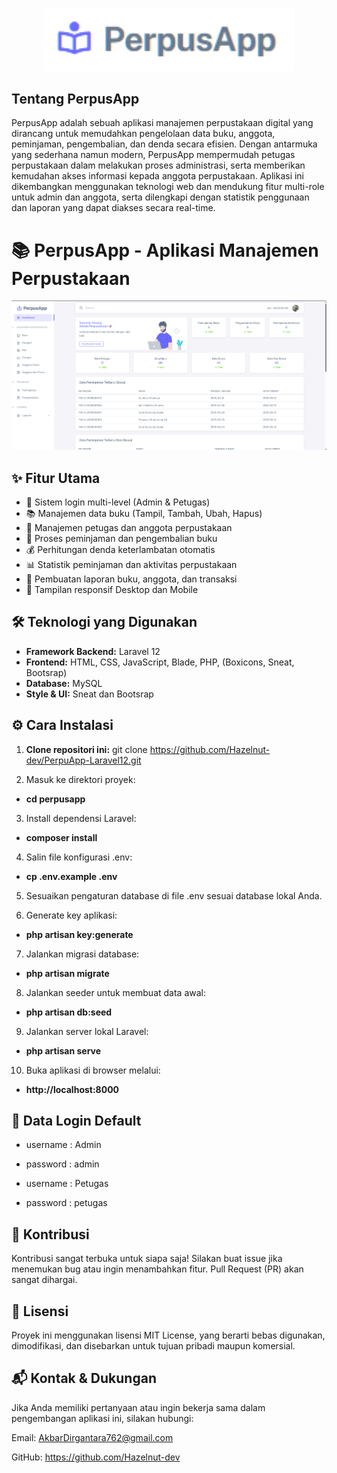<p align="center"><a href="https://github.com/Hazelnut-dev/PerpuApp-Laravel12" target="_blank"><img src="public/image/layouts/logo.png" width="400" alt="PerpusApp Logo"></a></p>

## Tentang PerpusApp

PerpusApp adalah sebuah aplikasi manajemen perpustakaan digital yang dirancang untuk memudahkan pengelolaan data buku, anggota, peminjaman, pengembalian, dan denda secara efisien. Dengan antarmuka yang sederhana namun modern, PerpusApp mempermudah petugas perpustakaan dalam melakukan proses administrasi, serta memberikan kemudahan akses informasi kepada anggota perpustakaan. Aplikasi ini dikembangkan menggunakan teknologi web dan mendukung fitur multi-role untuk admin dan anggota, serta dilengkapi dengan statistik penggunaan dan laporan yang dapat diakses secara real-time.

# 📚 PerpusApp - Aplikasi Manajemen Perpustakaan

<p align="center"><a href="https://github.com/Hazelnut-dev/PerpuApp-Laravel12" target="_blank"><img src="public/image/layouts/dashboard.png" width="auto" alt="PerpusApp Logo"></a></p>

## ✨ Fitur Utama

- 🔐 Sistem login multi-level (Admin & Petugas)
- 📚 Manajemen data buku (Tampil, Tambah, Ubah, Hapus)
- 👥 Manajemen petugas dan anggota perpustakaan
- 🔄 Proses peminjaman dan pengembalian buku
- 💰 Perhitungan denda keterlambatan otomatis
- 📊 Statistik peminjaman dan aktivitas perpustakaan
- 🧾 Pembuatan laporan buku, anggota, dan transaksi
- 📱 Tampilan responsif Desktop dan Mobile

## 🛠️ Teknologi yang Digunakan

- **Framework Backend:** Laravel 12
- **Frontend:** HTML, CSS, JavaScript, Blade, PHP, (Boxicons, Sneat, Bootsrap)
- **Database:** MySQL
- **Style & UI:** Sneat dan Bootsrap

## ⚙️ Cara Instalasi

1. **Clone repositori ini:**
git clone https://github.com/Hazelnut-dev/PerpuApp-Laravel12.git

2. Masuk ke direktori proyek:
- **cd perpusapp**

3. Install dependensi Laravel:
- **composer install**

4. Salin file konfigurasi .env:
- **cp .env.example .env**

5. Sesuaikan pengaturan database di file .env sesuai database lokal Anda.

6. Generate key aplikasi:
- **php artisan key:generate**

7. Jalankan migrasi database:
- **php artisan migrate**

8.  Jalankan seeder untuk membuat data awal:
- **php artisan db:seed**

9. Jalankan server lokal Laravel:
- **php artisan serve**

10. Buka aplikasi di browser melalui:
- **http://localhost:8000**

## 🔐 Data Login Default
- username : Admin
- password : admin

- username : Petugas
- password : petugas

## 🤝 Kontribusi
Kontribusi sangat terbuka untuk siapa saja!
Silakan buat issue jika menemukan bug atau ingin menambahkan fitur.
Pull Request (PR) akan sangat dihargai.

## 📄 Lisensi
Proyek ini menggunakan lisensi MIT License, yang berarti bebas digunakan, dimodifikasi, dan disebarkan untuk tujuan pribadi maupun komersial.

## 📬 Kontak & Dukungan
Jika Anda memiliki pertanyaan atau ingin bekerja sama dalam pengembangan aplikasi ini, silakan hubungi:

Email: AkbarDirgantara762@gmail.com

GitHub: https://github.com/Hazelnut-dev
